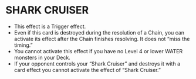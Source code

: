 
# SHARK CRUISER

*   This effect is a Trigger effect.
*   Even if this card is destroyed during the resolution of a Chain, you can activate its effect after the Chain finishes resolving. It does not “miss the timing.”
*   You cannot activate this effect if you have no Level 4 or lower WATER monsters in your Deck.
*   If your opponent controls your “Shark Cruiser” and destroys it with a card effect you cannot activate the effect of “Shark Cruiser.”

  